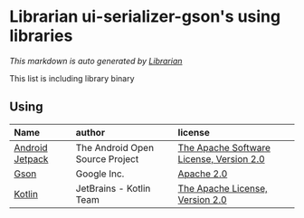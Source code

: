 # Librarian ui-serializer-gson's using libraries
*This markdown is auto generated by [Librarian](https://github.com/MeilCli/Librarian)*

This list is including library binary

## Using
|Name|author|license|
|:--|:--|:--|
|[Android Jetpack](https://developer.android.com/jetpack/androidx)|The Android Open Source Project|[The Apache Software License, Version 2.0](http://www.apache.org/licenses/LICENSE-2.0.txt)|
|[Gson](https://github.com/google/gson)|Google Inc.|[Apache 2.0](http://www.apache.org/licenses/LICENSE-2.0.txt)|
|[Kotlin](https://kotlinlang.org/)|JetBrains - Kotlin Team|[The Apache License, Version 2.0](http://www.apache.org/licenses/LICENSE-2.0.txt)|

